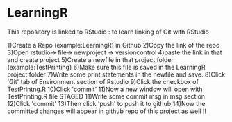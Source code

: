 # LearningR
This repository is linked to RStudio : to learn linking of Git with RStudio

1)Create a Repo (example:LearningR) in Github
2)Copy the link of the repo
3)Open rstudio-> file-> newproject -> versioncontrol
4)paste the link in that and create project
5)Create a newfile in that project folder (example:TestPrinting)
6)Make sure this file is saved in the LearningR project folder 
7)Write some print statements in the newfile and save.
8)Click 'Git' tab of Environment section of Rstudio
9)Click the checkbox of TestPrintng.R
10)Click 'commit'
11)Now a new window will open with TestPrinting.R file STAGED
11)Write some commit msg in msg section
12)Click 'commit'
13)Then click 'push' to push it to github
14)Now the committed changes will appear in github repo of this project as well !! 